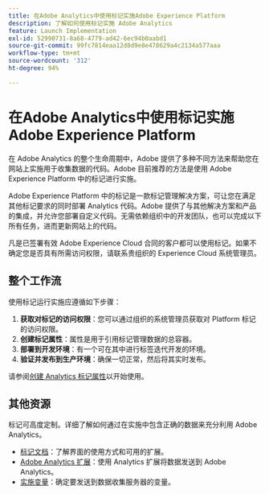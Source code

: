 ```yaml
---
title: 在Adobe Analytics中使用标记实施Adobe Experience Platform
description: 了解如何使用标记实施 Adobe Analytics
feature: Launch Implementation
exl-id: 52990731-8a68-4779-ad42-6ec94b0aabd1
source-git-commit: 99fc7814eaa12d0d9e8e478629a4c2134a577aaa
workflow-type: tm+mt
source-wordcount: '312'
ht-degree: 94%

---
```


# 在Adobe Analytics中使用标记实施Adobe Experience Platform

在 Adobe Analytics 的整个生命周期中，Adobe 提供了多种不同方法来帮助您在网站上实施用于收集数据的代码。Adobe 目前推荐的方法是使用 Adobe Experience Platform 中的标记进行实施。

Adobe Experience Platform 中的标记是一款标记管理解决方案，可让您在满足其他标记要求的同时部署 Analytics 代码。Adobe 提供了与其他解决方案和产品的集成，并允许您部署自定义代码。无需依赖组织中的开发团队，也可以完成以下所有任务，进而更新网站上的代码。

凡是已签署有效 Adobe Experience Cloud 合同的客户都可以使用标记。如果不确定您是否具有所需访问权限，请联系贵组织的 Experience Cloud 系统管理员。

## 整个工作流

使用标记运行实施应遵循如下步骤：

1. **获取对标记的访问权限**：您可以通过组织的系统管理员获取对 Platform 标记的访问权限。
2. **创建标记属性**：属性是用于引用标记管理数据的总容器。
3. **部署到开发环境**：有一个可在其中进行标签迭代开发的环境。
4. **验证并发布到生产环境**：确保一切正常，然后将其实时发布。

请参阅[创建 Analytics 标记属性](create-analytics-property.md)以开始使用。

## 其他资源

标记可高度定制。详细了解如何通过在实施中包含正确的数据来充分利用 Adobe Analytics。

* [标记文档](https://experienceleague.adobe.com/docs/experience-platform/tags/home.html?lang=zh-Hans#)：了解界面的使用方式和可用的扩展。
* [Adobe Analytics 扩展](https://experienceleague.adobe.com/docs/experience-platform/tags/extensions/adobe/analytics/overview.html?lang=zh-Hans)：使用 Analytics 扩展将数据发送到 Adobe Analytics。
* [实施变量](../vars/overview.md)：确定要发送到数据收集服务器的变量。
